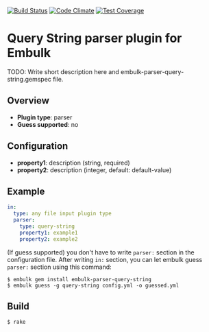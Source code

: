 [![Build Status](https://travis-ci.org/treasure-data/embulk-parser-query-string.svg)](https://travis-ci.org/treasure-data/embulk-parser-query-string)
[![Code Climate](https://codeclimate.com/github/treasure-data/embulk-parser-query-string/badges/gpa.svg)](https://codeclimate.com/github/treasure-data/embulk-parser-query-string)
[![Test Coverage](https://codeclimate.com/github/treasure-data/embulk-parser-query-string/badges/coverage.svg)](https://codeclimate.com/github/treasure-data/embulk-parser-query-string/coverage)

# Query String parser plugin for Embulk

TODO: Write short description here and embulk-parser-query-string.gemspec file.

## Overview

* **Plugin type**: parser
* **Guess supported**: no

## Configuration

- **property1**: description (string, required)
- **property2**: description (integer, default: default-value)

## Example

```yaml
in:
  type: any file input plugin type
  parser:
    type: query-string
    property1: example1
    property2: example2
```

(If guess supported) you don't have to write `parser:` section in the configuration file. After writing `in:` section, you can let embulk guess `parser:` section using this command:

```
$ embulk gem install embulk-parser-query-string
$ embulk guess -g query-string config.yml -o guessed.yml
```

## Build

```
$ rake
```
